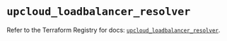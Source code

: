 # `upcloud_loadbalancer_resolver`

Refer to the Terraform Registry for docs: [`upcloud_loadbalancer_resolver`](https://registry.terraform.io/providers/upcloudltd/upcloud/5.1.1/docs/resources/loadbalancer_resolver).
